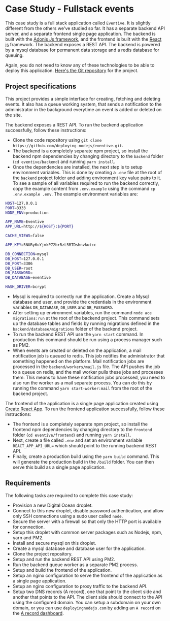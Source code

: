 # Case Study - Fullstack events

This case study is a full stack application called `Eventive`. It is slightly different from the others we've studied so far. It has a separate backend API server, and a separate frontend single page application. The backend is built with the [Adonis Js framework](https://adonisjs.com), and the frontend is built with the [React js](https://reactjs.org) framework. The backend exposes a REST API. The backend is powered by a mysql database for permanent data storage and a redis database for queuing.

Again, you do not need to know any of these technologies to be able to deploy this application. [Here's the Git repository](https://github.com/deploying-nodejs/eventive) for the project.

## Project specifications

This project provides a simple interface for creating, fetching and deleting events. It also has a queue working system, that sends a notification to the administrator in the background everytime an event is added or deleted on the site.

The backend exposes a REST API. To run the backend application successfully, follow these instructions:

- Clone the code repository using `git clone https://github.com/deploying-nodejs/eventive.git`.
- The backend is a completely separate npm project, so install the backend npm dependencies by changing directory to the `backend` folder (`cd eventive/backend`) and running `yarn install`.
- Once the dependencies are installed, the next step is to setup environment variables. This is done by creating a `.env` file at the root of the `backend` project folder and adding environment key value pairs to it. To see a sample of all variables required to run the backend correctly, copy the example content from `.env.example` using the command `cp .env.example .env`. The example environment variables are:

```bash
HOST=127.0.0.1
PORT=3333
NODE_ENV=production

APP_NAME=Eventive
APP_URL=http://${HOST}:${PORT}

CACHE_VIEWS=false

APP_KEY=5NURy6uYjmkP72brRzL5BTDshnvkutcc

DB_CONNECTION=mysql
DB_HOST=127.0.0.1
DB_PORT=3306
DB_USER=root
DB_PASSWORD=
DB_DATABASE=eventive

HASH_DRIVER=bcrypt
```

- Mysql is required to correctly run the application. Create a Mysql database and user, and provide the credentials in the environment variables `DB_DATABASE`, `DB_USER` and `DB_PASSWORD`.
- After setting up environment variables, run the command `node ace migrations:run` at the root of the backend project. This command sets up the database tables and fields by running migrations defined in the `backend/database/migrations` folder of the backend project.
- To run the backend REST API use the `yarn start` command. In production this command should be run using a process manager such as PM2.
- When events are created or deleted on the application, a mail notification job is queued to redis. This job notifies the administrator that something happened on the platform. Mail notification jobs are processed in the `backend/workers/mail.js` file. The API pushes the job to a queue on redis, and the mail worker pulls these jobs and processes them. This means to have these notification jobs processed, you need to also run the worker as a mail separate process. You can do this by running the command `yarn start-worker:mail` from the root of the backend project.

The frontend of the application is a single page application created using [Create React App](https://create-react-app.dev). To run the frontend application successfully, follow these instructions:

- The frontend is a completely separate npm project, so install the frontend npm dependencies by changing directory to the `frontend` folder (`cd eventive/frontend`) and running `yarn install`.
- Next, create a file called `.env` and set an environment variable `REACT_APP_API_URL=` which should point to the running backend REST API.
- Finally, create a production build using the `yarn build` command. This will generate the production build in the `/build` folder. You can then serve this build as a single page application.

## Requirements
The following tasks are required to complete this case study:

- Provision a new Digital Ocean droplet.
- Connect to this new droplet, disable password authentication, and allow only SSH connections using a sudo user called `node`.
- Secure the server with a firewall so that only the HTTP port is available for connection.
- Setup this droplet with common server packages such as Nodejs, npm, yarn and PM2.
- Install and secure mysql on this droplet.
- Create a mysql database and database user for the application.
- Clone the project repository.
- Setup and run the backend REST API using PM2.
- Run the backend queue worker as a separate PM2 process.
- Setup and build the frontend of the application.
- Setup an nginx configuration to serve the frontend of the application as a single page application.
- Setup an nginx configuration to proxy traffic to the backend API.
- Setup two DNS records (A record), one that point to the client side and another that points to the API. The client side should connect to the API using the configured domain. You can setup a subdomain on your own domain, or you can use `deployingnodejs.com` by adding an `A record` on the [A record dashboard](https://a-record-dashboard.deployingnodejs.com).
